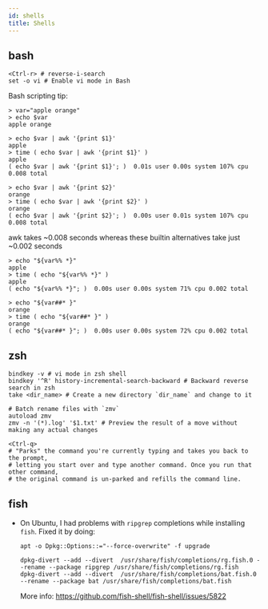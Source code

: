 ```yaml
---
id: shells
title: Shells
---
```


## bash

```shell
<Ctrl-r> # reverse-i-search
set -o vi # Enable vi mode in Bash
```

Bash scripting tip:

```shell
> var="apple orange"
> echo $var
apple orange

> echo $var | awk '{print $1}'
apple
> time ( echo $var | awk '{print $1}' )
apple
( echo $var | awk '{print $1}'; )  0.01s user 0.00s system 107% cpu 0.008 total

> echo $var | awk '{print $2}'
orange
> time ( echo $var | awk '{print $2}' )
orange
( echo $var | awk '{print $2}'; )  0.00s user 0.01s system 107% cpu 0.008 total
```

awk takes ~0.008 seconds whereas these builtin alternatives take just ~0.002 seconds

```shell
> echo "${var%% *}"
apple
> time ( echo "${var%% *}" )
apple
( echo "${var%% *}"; )  0.00s user 0.00s system 71% cpu 0.002 total

> echo "${var##* }"
orange
> time ( echo "${var##* }" )
orange
( echo "${var##* }"; )  0.00s user 0.00s system 72% cpu 0.002 total
```

## zsh

```shell
bindkey -v # vi mode in zsh shell
bindkey '^R' history-incremental-search-backward # Backward reverse search in zsh
take <dir_name> # Create a new directory `dir_name` and change to it

# Batch rename files with `zmv`
autoload zmv
zmv -n '(*).log' '$1.txt' # Preview the result of a move without making any actual changes

<Ctrl-q>
# "Parks" the command you're currently typing and takes you back to the prompt,
# letting you start over and type another command. Once you run that other command,
# the original command is un-parked and refills the command line.
```

## fish

- On Ubuntu, I had problems with `ripgrep` completions while installing `fish`.
  Fixed it by doing:

  ```
  apt -o Dpkg::Options::="--force-overwrite" -f upgrade
  ```

  ```
  dpkg-divert --add --divert  /usr/share/fish/completions/rg.fish.0 --rename --package ripgrep /usr/share/fish/completions/rg.fish
  dpkg-divert --add --divert  /usr/share/fish/completions/bat.fish.0 --rename --package bat /usr/share/fish/completions/bat.fish
  ```

  More info: https://github.com/fish-shell/fish-shell/issues/5822
